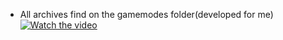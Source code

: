 * All archives find on the gamemodes folder(developed for me)
[![Watch the video](https://i.ytimg.com/an_webp/DDFaHRbid4c/mqdefault_6s.webp?du=3000&sqp=COGW-v4F&rs=AOn4CLBYF-2Mi2PPST_JXOSQFyaoBeyYbw)](https://youtu.be/DDFaHRbid4c)
